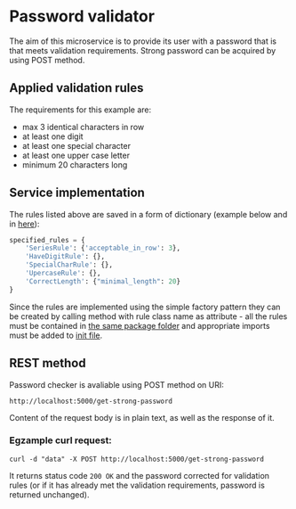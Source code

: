 # Password validator
The aim of this microservice is to provide its user with a password that is that meets validation requirements. Strong password can be acquired by using POST method.

## Applied validation rules
The requirements for this example are:
- max 3 identical characters in row
- at least one digit
- at least one special character
- at least one upper case letter
- minimum 20 characters long

## Service implementation
The rules listed above are saved in a form of dictionary (example below and in [here](rules_specification.py)):
```python
specified_rules = {
    'SeriesRule': {'acceptable_in_row': 3},
    'HaveDigitRule': {},
    'SpecialCharRule': {},
    'UpercaseRule': {},
    'CorrectLength': {"minimal_length": 20}
}
```
Since the rules are implemented using the simple factory pattern they can be created by calling method with rule class name as attribute - all the rules must be contained in [the same package folder](validation_rules) and appropriate imports must be added to [init file](validation_rules/__init__.py).

## REST method
Password checker is avaliable using POST method on URI:
```
http://localhost:5000/get-strong-password
```
Content of the request body is in plain text, as well as the response of it.

### Egzample curl request:
```
curl -d "data" -X POST http://localhost:5000/get-strong-password
```
It returns status code `200 OK` and the password corrected for validation rules (or if it has already met the validation requirements, password is returned unchanged).
